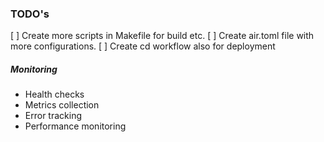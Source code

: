 ### TODO's

[ ] Create more scripts in Makefile for build etc.
[ ] Create air.toml file with more configurations.
[ ] Create cd workflow also for deployment

##### Monitoring

- Health checks
- Metrics collection
- Error tracking
- Performance monitoring
